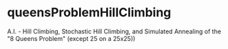 # queensProblemHillClimbing
A.I. - Hill Climbing, Stochastic Hill Climbing, and Simulated Annealing of the "8 Queens Problem" (except 25 on a 25x25))
